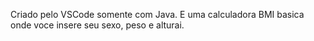Criado pelo VSCode somente com Java. E uma calculadora BMI basica onde voce insere seu sexo, peso e alturai.
